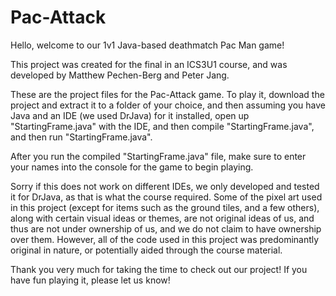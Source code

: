 # Pac-Attack
Hello, welcome to our 1v1 Java-based deathmatch Pac Man game!

This project was created for the final in an ICS3U1 course, and was developed by Matthew Pechen-Berg and Peter Jang.

These are the project files for the Pac-Attack game. To play it, download the project and extract it to a folder of your choice, and then assuming you have Java and an IDE (we used DrJava) for it installed, open up "StartingFrame.java" with the IDE, and then compile "StartingFrame.java", and then run "StartingFrame.java".

After you run the compiled "StartingFrame.java" file, make sure to enter your names into the console for the game to begin playing.

Sorry if this does not work on different IDEs, we only developed and tested it for DrJava, as that is what the course required.
Some of the pixel art used in this project (except for items such as the ground tiles, and a few others), along with certain visual ideas or themes,
are not original ideas of us, and thus are not under ownership of us, and we do not claim to have ownership over them. However, all of the code used
in this project was predominantly original in nature, or potentially aided through the course material.

Thank you very much for taking the time to check out our project! If you have fun playing it, please let us know!
